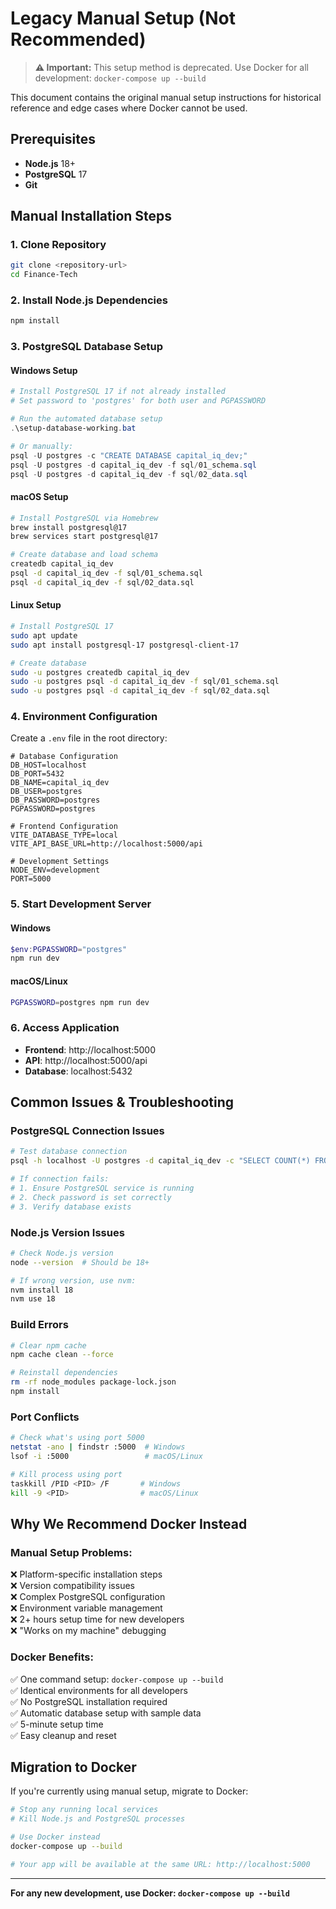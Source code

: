# Legacy Manual Setup (Not Recommended)

> **⚠️ Important:** This setup method is deprecated. Use Docker for all development: `docker-compose up --build`

This document contains the original manual setup instructions for historical reference and edge cases where Docker cannot be used.

## Prerequisites

- **Node.js** 18+
- **PostgreSQL** 17
- **Git**

## Manual Installation Steps

### 1. Clone Repository
```bash
git clone <repository-url>
cd Finance-Tech
```

### 2. Install Node.js Dependencies
```bash
npm install
```

### 3. PostgreSQL Database Setup

#### Windows Setup
```powershell
# Install PostgreSQL 17 if not already installed
# Set password to 'postgres' for both user and PGPASSWORD

# Run the automated database setup
.\setup-database-working.bat

# Or manually:
psql -U postgres -c "CREATE DATABASE capital_iq_dev;"
psql -U postgres -d capital_iq_dev -f sql/01_schema.sql
psql -U postgres -d capital_iq_dev -f sql/02_data.sql
```

#### macOS Setup
```bash
# Install PostgreSQL via Homebrew
brew install postgresql@17
brew services start postgresql@17

# Create database and load schema
createdb capital_iq_dev
psql -d capital_iq_dev -f sql/01_schema.sql
psql -d capital_iq_dev -f sql/02_data.sql
```

#### Linux Setup
```bash
# Install PostgreSQL 17
sudo apt update
sudo apt install postgresql-17 postgresql-client-17

# Create database
sudo -u postgres createdb capital_iq_dev
sudo -u postgres psql -d capital_iq_dev -f sql/01_schema.sql
sudo -u postgres psql -d capital_iq_dev -f sql/02_data.sql
```

### 4. Environment Configuration

Create a `.env` file in the root directory:

```env
# Database Configuration
DB_HOST=localhost
DB_PORT=5432
DB_NAME=capital_iq_dev
DB_USER=postgres
DB_PASSWORD=postgres
PGPASSWORD=postgres

# Frontend Configuration
VITE_DATABASE_TYPE=local
VITE_API_BASE_URL=http://localhost:5000/api

# Development Settings
NODE_ENV=development
PORT=5000
```

### 5. Start Development Server

#### Windows
```powershell
$env:PGPASSWORD="postgres"
npm run dev
```

#### macOS/Linux
```bash
PGPASSWORD=postgres npm run dev
```

### 6. Access Application

- **Frontend**: http://localhost:5000
- **API**: http://localhost:5000/api
- **Database**: localhost:5432

## Common Issues & Troubleshooting

### PostgreSQL Connection Issues
```bash
# Test database connection
psql -h localhost -U postgres -d capital_iq_dev -c "SELECT COUNT(*) FROM support_tickets;"

# If connection fails:
# 1. Ensure PostgreSQL service is running
# 2. Check password is set correctly
# 3. Verify database exists
```

### Node.js Version Issues
```bash
# Check Node.js version
node --version  # Should be 18+

# If wrong version, use nvm:
nvm install 18
nvm use 18
```

### Build Errors
```bash
# Clear npm cache
npm cache clean --force

# Reinstall dependencies
rm -rf node_modules package-lock.json
npm install
```

### Port Conflicts
```bash
# Check what's using port 5000
netstat -ano | findstr :5000  # Windows
lsof -i :5000                 # macOS/Linux

# Kill process using port
taskkill /PID <PID> /F       # Windows  
kill -9 <PID>                # macOS/Linux
```

## Why We Recommend Docker Instead

### Manual Setup Problems:
❌ Platform-specific installation steps  
❌ Version compatibility issues  
❌ Complex PostgreSQL configuration  
❌ Environment variable management  
❌ 2+ hours setup time for new developers  
❌ "Works on my machine" debugging  

### Docker Benefits:
✅ One command setup: `docker-compose up --build`  
✅ Identical environments for all developers  
✅ No PostgreSQL installation required  
✅ Automatic database setup with sample data  
✅ 5-minute setup time  
✅ Easy cleanup and reset  

## Migration to Docker

If you're currently using manual setup, migrate to Docker:

```bash
# Stop any running local services
# Kill Node.js and PostgreSQL processes

# Use Docker instead
docker-compose up --build

# Your app will be available at the same URL: http://localhost:5000
```

---

**For any new development, use Docker: `docker-compose up --build`**
